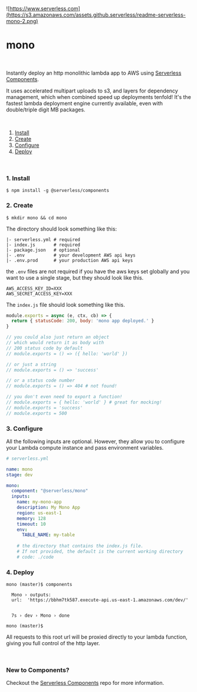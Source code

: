 ![https://www.serverless.com](https://s3.amazonaws.com/assets.github.serverless/readme-serverless-mono-2.png)

# mono

&nbsp;

Instantly deploy an http monolithic lambda app to AWS using [Serverless Components](https://github.com/serverless/components).

It uses accelerated multipart uploads to s3, and layers for dependency management, which when combined speed up deployments tenfold! It's the fastest lambda deployment engine currently available, even with double/triple digit MB packages.

&nbsp;

1. [Install](#1-install)
2. [Create](#2-create)
3. [Configure](#3-configure)
4. [Deploy](#4-deploy)

&nbsp;


### 1. Install

```console
$ npm install -g @serverless/components
```

### 2. Create

```console
$ mkdir mono && cd mono
```

The directory should look something like this:


```
|- serverless.yml # required
|- index.js       # required
|- package.json   # optional
|- .env           # your development AWS api keys
|- .env.prod      # your production AWS api keys
```

the `.env` files are not required if you have the aws keys set globally and you want to use a single stage, but they should look like this.

```
AWS_ACCESS_KEY_ID=XXX
AWS_SECRET_ACCESS_KEY=XXX
```

The `index.js` file should look something like this.

```js
module.exports = async (e, ctx, cb) => {
  return { statusCode: 200, body: 'mono app deployed.' }
}

// you could also just return an object
// which would return it as body with
// 200 status code by default
// module.exports = () => ({ hello: 'world' })

// or just a string
// module.exports = () => 'success'

// or a status code number
// module.exports = () => 404 # not found!

// you don't even need to export a function!
// module.exports = { hello: 'world' } # great for mocking!
// module.exports = 'success'
// module.exports = 500
```

### 3. Configure

All the following inputs are optional. However, they allow you to configure your Lambda compute instance and pass environment variables.

```yml
# serverless.yml

name: mono
stage: dev

mono:
  component: "@serverless/mono"
  inputs:
    name: my-mono-app
    description: My Mono App
    region: us-east-1
    memory: 128
    timeout: 10
    env:
      TABLE_NAME: my-table
    
    # the directory that contains the index.js file.
    # If not provided, the default is the current working directory
    # code: ./code


```

### 4. Deploy

```console
mono (master)$ components

  Mono › outputs:
  url:  'https://bbhm7tk587.execute-api.us-east-1.amazonaws.com/dev/'


  7s › dev › Mono › done

mono (master)$
```

All requests to this root url will be proxied directly to your lambda function, giving you full control of the http layer.

&nbsp;

### New to Components?

Checkout the [Serverless Components](https://github.com/serverless/components) repo for more information.
